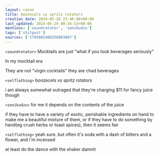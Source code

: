 ```yaml
---
layout: canon
title: boozecels vs spritz rotators
creation_date: 2024-05-28 23:46:08+00:00
last_updated: 2024-05-29 00:34:53+00:00
mentions: ['soundrotator', 'sonikudzu']
tags: ['shitpost']
sources: ['1795602488256803087']
---
```


`<soundrotator>` Mocktails are just "what if you took beverages seriously"  

In my mocktail era  

They are not "virgin cocktails" they are chad beverages  

`<selflathing>` boozecels vs spritz rotators  

i am always somewhat outraged that they're charging $11 for fancy juice though  

`<sonikudzu>` for me it depends on the contents of the juice  
  
if they have to have a variety of exotic, perishable ingredients on hand to make me a beautiful mixture of them, or if they have to do something by hand(eg crush herbs or toast spices), then it seems fair  

`<selflathing>` yeah sure. but often it's soda with a dash of bitters and a flower, and i'm incensed  

at least do the dance with the shaker damnit  

